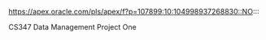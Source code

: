 https://apex.oracle.com/pls/apex/f?p=107899:10:104998937268830::NO:::

CS347 Data Management Project One

